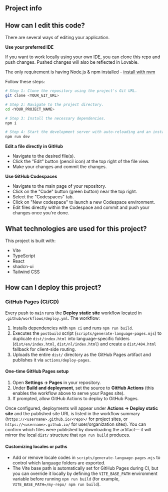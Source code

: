 

## Project info

## How can I edit this code?

There are several ways of editing your application.


**Use your preferred IDE**

If you want to work locally using your own IDE, you can clone this repo and push changes. Pushed changes will also be reflected in Lovable.

The only requirement is having Node.js & npm installed - [install with nvm](https://github.com/nvm-sh/nvm#installing-and-updating)

Follow these steps:

```sh
# Step 1: Clone the repository using the project's Git URL.
git clone <YOUR_GIT_URL>

# Step 2: Navigate to the project directory.
cd <YOUR_PROJECT_NAME>

# Step 3: Install the necessary dependencies.
npm i

# Step 4: Start the development server with auto-reloading and an instant preview.
npm run dev
```

**Edit a file directly in GitHub**

- Navigate to the desired file(s).
- Click the "Edit" button (pencil icon) at the top right of the file view.
- Make your changes and commit the changes.

**Use GitHub Codespaces**

- Navigate to the main page of your repository.
- Click on the "Code" button (green button) near the top right.
- Select the "Codespaces" tab.
- Click on "New codespace" to launch a new Codespace environment.
- Edit files directly within the Codespace and commit and push your changes once you're done.

## What technologies are used for this project?

This project is built with:

- Vite
- TypeScript
- React
- shadcn-ui
- Tailwind CSS

## How can I deploy this project?

### GitHub Pages (CI/CD)

Every push to `main` runs the **Deploy static site** workflow located in `.github/workflows/deploy.yml`. The workflow:

1. Installs dependencies with `npm ci` and runs `npm run build`.
2. Executes the `postbuild` script (`scripts/generate-language-pages.mjs`) to duplicate `dist/index.html` into
   language-specific folders (`dist/en/index.html`, `dist/nl/index.html`) and create a `dist/404.html` fallback for
   client-side routing.
3. Uploads the entire `dist/` directory as the GitHub Pages artifact and publishes it via `actions/deploy-pages`.

#### One-time GitHub Pages setup

1. Open **Settings → Pages** in your repository.
2. Under **Build and deployment**, set the source to **GitHub Actions** (this enables the workflow above to serve your
   Pages site).
3. If prompted, allow GitHub Actions to deploy to GitHub Pages.

Once configured, deployments will appear under **Actions → Deploy static site** and the published site URL is listed in
the workflow summary (`https://<username>.github.io/<repo>/` for project sites, or `https://<username>.github.io/` for
user/organization sites). You can confirm which files were published by downloading the artifact— it will mirror the
local `dist/` structure that `npm run build` produces.

#### Customizing locales or paths

- Add or remove locale codes in `scripts/generate-language-pages.mjs` to control which language folders are exported.
- The Vite base path is automatically set for GitHub Pages during CI, but you can override it locally by defining the
  `VITE_BASE_PATH` environment variable before running `npm run build` (for example, `VITE_BASE_PATH=/my-repo/ npm run
  build`).

